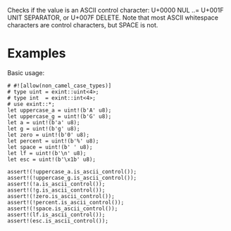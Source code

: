 Checks if the value is an ASCII control character:
U+0000 NUL ..= U+001F UNIT SEPARATOR, or U+007F DELETE.
Note that most ASCII whitespace characters are control characters,
but SPACE is not.

# Examples

Basic usage:

```
# #![allow(non_camel_case_types)]
# type uint = exint::uint<4>;
# type int  = exint::int<4>;
# use exint::*;
let uppercase_a = uint!(b'A' u8);
let uppercase_g = uint!(b'G' u8);
let a = uint!(b'a' u8);
let g = uint!(b'g' u8);
let zero = uint!(b'0' u8);
let percent = uint!(b'%' u8);
let space = uint!(b' ' u8);
let lf = uint!(b'\n' u8);
let esc = uint!(b'\x1b' u8);

assert!(!uppercase_a.is_ascii_control());
assert!(!uppercase_g.is_ascii_control());
assert!(!a.is_ascii_control());
assert!(!g.is_ascii_control());
assert!(!zero.is_ascii_control());
assert!(!percent.is_ascii_control());
assert!(!space.is_ascii_control());
assert!(lf.is_ascii_control());
assert!(esc.is_ascii_control());
```
